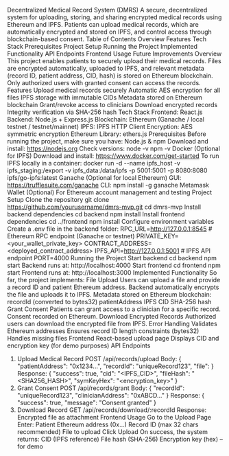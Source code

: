 Decentralized Medical Record System (DMRS)
A secure, decentralized system for uploading, storing, and sharing encrypted medical records using Ethereum and IPFS. Patients can upload medical records, which are automatically encrypted and stored on IPFS, and control access through blockchain-based consent.
Table of Contents
Overview
Features
Tech Stack
Prerequisites
Project Setup
Running the Project
Implemented Functionality
API Endpoints
Frontend Usage
Future Improvements
Overview
This project enables patients to securely upload their medical records. Files are encrypted automatically, uploaded to IPFS, and relevant metadata (record ID, patient address, CID, hash) is stored on Ethereum blockchain. Only authorized users with granted consent can access the records.
Features
Upload medical records securely
Automatic AES encryption for all files
IPFS storage with immutable CIDs
Metadata stored on Ethereum blockchain
Grant/revoke access to clinicians
Download encrypted records
Integrity verification via SHA-256 hash
Tech Stack
Frontend: React.js
Backend: Node.js + Express.js
Blockchain: Ethereum (Ganache / local testnet / testnet/mainnet)
IPFS: IPFS HTTP Client
Encryption: AES symmetric encryption
Ethereum Library: ethers.js
Prerequisites
Before running the project, make sure you have:
Node.js & npm
Download and install: https://nodejs.org
Check versions:
node -v
npm -v
Docker (Optional for IPFS)
Download and install: https://www.docker.com/get-started
To run IPFS locally in a container:
docker run -d --name ipfs_host -v ipfs_staging:/export -v ipfs_data:/data/ipfs -p 5001:5001 -p 8080:8080 ipfs/go-ipfs:latest
Ganache (Optional for local Ethereum)
GUI: https://trufflesuite.com/ganache
CLI: npm install -g ganache
Metamask Wallet (Optional)
For Ethereum account management and testing
Project Setup
Clone the repository
git clone https://github.com/yourusername/dmrs-mvp.git
cd dmrs-mvp
Install backend dependencies
cd backend
npm install
Install frontend dependencies
cd ../frontend
npm install
Configure environment variables
Create a .env file in the backend folder:
RPC_URL=http://127.0.0.1:8545      # Ethereum RPC endpoint (Ganache or testnet)
PRIVATE_KEY=<your_wallet_private_key>
CONTRACT_ADDRESS=<deployed_contract_address>
IPFS_API=http://127.0.0.1:5001    # IPFS API endpoint
PORT=4000
Running the Project
Start backend
cd backend
npm start
Backend runs at: http://localhost:4000
Start frontend
cd frontend
npm start
Frontend runs at: http://localhost:3000
Implemented Functionality
So far, the project implements:
File Upload
Users can upload a file and provide a record ID and patient Ethereum address.
Backend automatically encrypts the file and uploads it to IPFS.
Metadata stored on Ethereum blockchain:
recordId (converted to bytes32)
patientAddress
IPFS CID
SHA-256 hash
Grant Consent
Patients can grant access to a clinician for a specific record.
Consent recorded on Ethereum.
Download Encrypted Records
Authorized users can download the encrypted file from IPFS.
Error Handling
Validates Ethereum addresses
Ensures record ID length constraints (bytes32)
Handles missing files
Frontend
React-based upload page
Displays CID and encryption key (for demo purposes)
API Endpoints
1. Upload Medical Record
POST /api/records/upload
Body:
{
  "patientAddress": "0x1234...",
  "recordId": "uniqueRecord123",
  "file": <file>
}
Response:
{
  "success": true,
  "cid": "<IPFS_CID>",
  "fileHash": "<SHA256_HASH>",
  "symKeyHex": "<encryption_key>"
}
2. Grant Consent
POST /api/records/grant
Body:
{
  "recordId": "uniqueRecord123",
  "clinicianAddress": "0xABCD..."
}
Response:
{
  "success": true,
  "message": "Consent granted"
}
3. Download Record
GET /api/records/download/:recordId
Response: Encrypted file as attachment
Frontend Usage
Go to the Upload Page
Enter:
Patient Ethereum address (0x…)
Record ID (max 32 chars recommended)
File to upload
Click Upload
On success, the system returns:
CID (IPFS reference)
File hash (SHA-256)
Encryption key (hex) – for demo